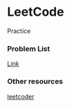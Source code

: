 # LeetCode

Practice

### Problem List
[Link](http://deepreader.io/LeetCode/problem_list.html)

### Other resources

[leetcoder](http://wwwx.cs.unc.edu/~zhew/Leetcoder/)